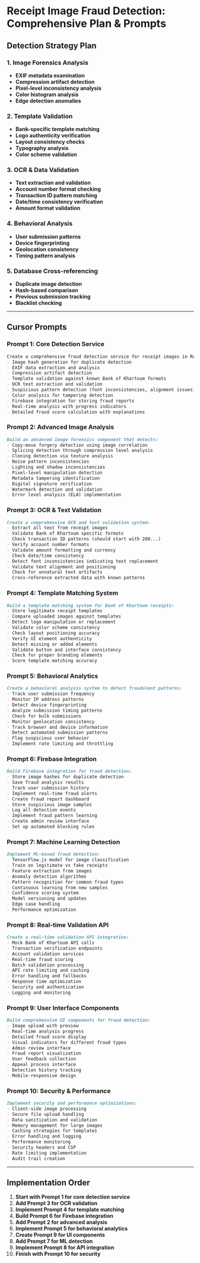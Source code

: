 # Receipt Image Fraud Detection: Comprehensive Plan & Prompts

## Detection Strategy Plan

### 1. Image Forensics Analysis
- **EXIF metadata examination**
- **Compression artifact detection**
- **Pixel-level inconsistency analysis**
- **Color histogram analysis**
- **Edge detection anomalies**

### 2. Template Validation
- **Bank-specific template matching**
- **Logo authenticity verification**
- **Layout consistency checks**
- **Typography analysis**
- **Color scheme validation**

### 3. OCR & Data Validation
- **Text extraction and validation**
- **Account number format checking**
- **Transaction ID pattern matching**
- **Date/time consistency verification**
- **Amount format validation**

### 4. Behavioral Analysis
- **User submission patterns**
- **Device fingerprinting**
- **Geolocation consistency**
- **Timing pattern analysis**

### 5. Database Cross-referencing
- **Duplicate image detection**
- **Hash-based comparison**
- **Previous submission tracking**
- **Blacklist checking**

---

## Cursor Prompts

### Prompt 1: Core Detection Service
```md
Create a comprehensive fraud detection service for receipt images in React/Firebase. Include:
- Image hash generation for duplicate detection
- EXIF data extraction and analysis
- Compression artifact detection
- Template validation against known Bank of Khartoum formats
- OCR text extraction and validation
- Suspicious pattern detection (font inconsistencies, alignment issues)
- Color analysis for tampering detection
- Firebase integration for storing fraud reports
- Real-time analysis with progress indicators
- Detailed fraud score calculation with explanations
```

### Prompt 2: Advanced Image Analysis
```md
Build an advanced image forensics component that detects:
- Copy-move forgery detection using image correlation
- Splicing detection through compression level analysis
- Cloning detection via texture analysis
- Noise pattern inconsistencies
- Lighting and shadow inconsistencies
- Pixel-level manipulation detection
- Metadata tampering identification
- Digital signature verification
- Watermark detection and validation
- Error level analysis (ELA) implementation
```

### Prompt 3: OCR & Text Validation
```md
Create a comprehensive OCR and text validation system:
- Extract all text from receipt images
- Validate Bank of Khartoum specific formats
- Check transaction ID patterns (should start with 200...)
- Verify account number formats
- Validate amount formatting and currency
- Check date/time consistency
- Detect font inconsistencies indicating text replacement
- Validate text alignment and positioning
- Check for unnatural text artifacts
- Cross-reference extracted data with known patterns
```

### Prompt 4: Template Matching System
```md
Build a template matching system for Bank of Khartoum receipts:
- Store legitimate receipt templates
- Compare uploaded images against templates
- Detect logo manipulation or replacement
- Validate color scheme consistency
- Check layout positioning accuracy
- Verify UI element authenticity
- Detect missing or added elements
- Validate button and interface consistency
- Check for proper branding elements
- Score template matching accuracy
```

### Prompt 5: Behavioral Analytics
```md
Create a behavioral analysis system to detect fraudulent patterns:
- Track user submission frequency
- Monitor IP address patterns
- Detect device fingerprinting
- Analyze submission timing patterns
- Check for bulk submissions
- Monitor geolocation consistency
- Track browser and device information
- Detect automated submission patterns
- Flag suspicious user behavior
- Implement rate limiting and throttling
```

### Prompt 6: Firebase Integration
```md
Build Firebase integration for fraud detection:
- Store image hashes for duplicate detection
- Save fraud analysis results
- Track user submission history
- Implement real-time fraud alerts
- Create fraud report dashboard
- Store suspicious image samples
- Log all detection events
- Implement fraud pattern learning
- Create admin review interface
- Set up automated blocking rules
```

### Prompt 7: Machine Learning Detection
```md
Implement ML-based fraud detection:
- TensorFlow.js model for image classification
- Train on legitimate vs fake receipts
- Feature extraction from images
- Anomaly detection algorithms
- Pattern recognition for common fraud types
- Continuous learning from new samples
- Confidence scoring system
- Model versioning and updates
- Edge case handling
- Performance optimization
```

### Prompt 8: Real-time Validation API
```md
Create a real-time validation API integration:
- Mock Bank of Khartoum API calls
- Transaction verification endpoints
- Account validation services
- Real-time fraud scoring
- Batch validation processing
- API rate limiting and caching
- Error handling and fallbacks
- Response time optimization
- Security and authentication
- Logging and monitoring
```

### Prompt 9: User Interface Components
```md
Build comprehensive UI components for fraud detection:
- Image upload with preview
- Real-time analysis progress
- Detailed fraud score display
- Visual indicators for different fraud types
- Admin review interface
- Fraud report visualization
- User feedback collection
- Appeal process interface
- Detection history tracking
- Mobile-responsive design
```

### Prompt 10: Security & Performance
```md
Implement security and performance optimizations:
- Client-side image processing
- Secure file upload handling
- Data sanitization and validation
- Memory management for large images
- Caching strategies for templates
- Error handling and logging
- Performance monitoring
- Security headers and CSP
- Rate limiting implementation
- Audit trail creation
```

---

## Implementation Order

1. **Start with Prompt 1 for core detection service**
2. **Add Prompt 3 for OCR validation**
3. **Implement Prompt 4 for template matching**
4. **Build Prompt 6 for Firebase integration**
5. **Add Prompt 2 for advanced analysis**
6. **Implement Prompt 5 for behavioral analytics**
7. **Create Prompt 9 for UI components**
8. **Add Prompt 7 for ML detection**
9. **Implement Prompt 8 for API integration**
10. **Finish with Prompt 10 for security** 
